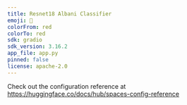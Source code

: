 ```yaml
---
title: Resnet18 Albani Classifier
emoji: 🐨
colorFrom: red
colorTo: red
sdk: gradio
sdk_version: 3.16.2
app_file: app.py
pinned: false
license: apache-2.0
---
```


Check out the configuration reference at https://huggingface.co/docs/hub/spaces-config-reference
